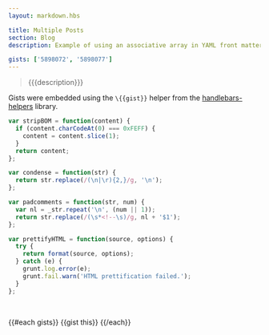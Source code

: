 ```yaml
---
layout: markdown.hbs

title: Multiple Posts
section: Blog
description: Example of using an associative array in YAML front matter to embed multiple gists on one page.

gists: ['5898072', '5898077']
---
```

> {{{description}}}

Gists were embedded using the `\{{gist}}` helper from the [handlebars-helpers](https://github.com/assemble/handlebars-helpers) library.

```js
var stripBOM = function(content) {
  if (content.charCodeAt(0) === 0xFEFF) {
    content = content.slice(1);
  }
  return content;
};

var condense = function(str) {
  return str.replace(/(\n|\r){2,}/g, '\n');
};

var padcomments = function(str, num) {
  var nl = _str.repeat('\n', (num || 1));
  return str.replace(/(\s*<!--\s)/g, nl + '$1');
};

var prettifyHTML = function(source, options) {
  try {
    return format(source, options);
  } catch (e) {
    grunt.log.error(e);
    grunt.fail.warn('HTML prettification failed.');
  }
};
```
<br>

{{#each gists}}
  {{gist this}}
{{/each}}
